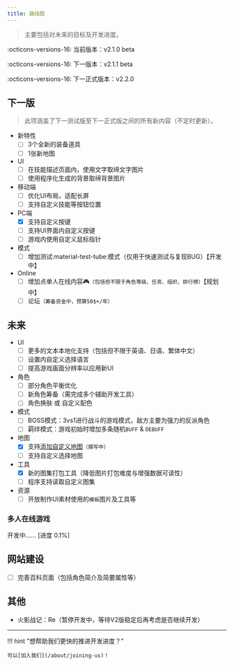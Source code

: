 ```yaml
---
title: 路线图
---
```


> 主要包括对未来的目标及开发进度。

:octicons-versions-16: 当前版本：v2.1.0 beta

:octicons-versions-16: 下一版本：v2.1.1 beta

:octicons-versions-16: 下一正式版本：v2.2.0

## 下一版

> 此项涵盖了下一测试版至下一正式版之间的所有新内容（不定时更新）。

- 新特性
    - [ ] 3个全新的装备道具
    - [ ] 1张新地图
- UI
    - [ ] 在技能描述页面内，使用文字取缔文字图片
    - [ ] 使用程序化生成的背景取缔背景图片
- 移动端
    - [ ] 优化UI布局，适配长屏
    - [ ] 支持自定义技能等按钮位置
- PC端
    - [x] 支持自定义按键
    - [ ] 支持UI界面内自定义按键
    - [ ] 游戏内使用自定义鼠标指针
- 模式
    - [ ] 增加测试:material-test-tube:模式（仅用于快速测试与复现BUG）【开发中】
- Online
    - [ ] 增加点单人在线内容:video_game:`（包括但不限于角色等级、任务、组织、排行榜）`【规划中】
    - [ ] 论坛`（筹备资金中，预算50$+/年）`

## 未来

- UI
    - [ ] 更多的文本本地化支持（包括但不限于英语、日语、繁体中文）
    - [ ] 设置内自定义选择语言
    - [ ] 提高游戏画面分辨率以应用新UI
- 角色
    - [ ] 部分角色平衡优化
    - [ ] 新角色筹备（需完成多个辅助开发工具）
    - [ ] 角色换肤 或 自定义配色
- 模式
    - [ ] BOSS模式：3vs1进行战斗的游戏模式，敌方主要为强力的反派角色
    - [ ] 羁绊模式：游戏初始时增加多条随机`BUFF` & `DEBUFF`
- 地图
    - [x] 支持[添加自定义地图](/tutorials/add-custom-map)`（撰写中）`
    - [ ] 支持自定义选择地图
- 工具
    - [x] 新的图集打包工具（降低图片打包难度与增强数据可读性）
    - [ ] 程序支持读取自定义图集
- 资源
    - [ ] 开放制作UI素材使用的`模板`图片及工具等

### 多人在线游戏

开发中...... [进度 0.1%]

## 网站建设

- [ ] 完善百科页面（包括角色简介及简要属性等）

## 其他

- 火影战记：Re（暂停开发中，等待V2版稳定后再考虑是否继续开发）

---

!!! hint "想帮助我们更快的推进开发进度？"

    可以[加入我们](/about/joining-us)！
